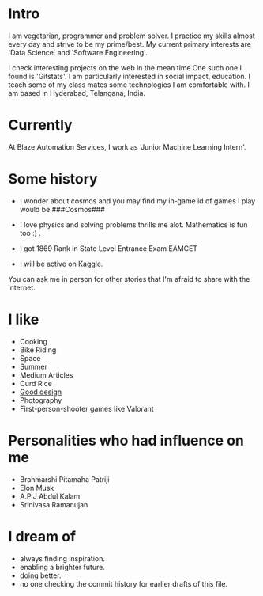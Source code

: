 
# Intro

I am vegetarian, programmer and problem solver. I practice my skills almost every day and strive to be my prime/best. My current primary interests are 'Data Science' and 'Software Engineering'.

I check interesting projects on the web in the mean time.One such one I found is 'Gitstats'. I am particularly interested in social impact, education. I teach some of my class mates some technologies I am comfortable with. I am based in Hyderabad, Telangana, India.

# Currently

At Blaze Automation Services, I work as 'Junior Machine Learning Intern'. 

# Some history

- I wonder about cosmos and you may find my in-game id of games I play would be ###Cosmos###

- I love physics and solving problems thrills me alot. Mathematics is fun too :) .

- I got 1869 Rank in State Level Entrance Exam EAMCET
- I will be active on Kaggle.


You can ask me in person for other stories that I'm afraid to share with the internet.

# I like

- Cooking
- Bike Riding
- Space
- Summer
- Medium Articles
- Curd Rice
- [Good design](/)
- Photography
- First-person-shooter games like Valorant

# Personalities who had influence on me

- Brahmarshi Pitamaha Patriji 
- Elon Musk
- A.P.J Abdul Kalam
- Srinivasa Ramanujan


# I dream of

- always finding inspiration.
- enabling a brighter future.
- doing better.
- no one checking the commit history for earlier drafts of this file.


